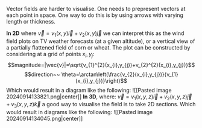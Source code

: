 Vector fields are harder to visualise. One needs to prepresent vectors at each point in space. One way to do this is by using arrows with varying length or thickness.

**In 2D** where $\vec{v}=v_{1}(x,y)\vec{i}+v_{2}(x,y)\vec{j}$ we can interpret this as the wind field plots on TV weather forecasts (at a given altitude), or a vertical view of a partially flattened field of corn or wheat.
The plot can be constructed by considering at a grid of points $x_{i},y_{j}$:
$$magnitude=|\vec{v}|=\sqrt{v_{1}^{2}(x_{i},y_{j})+v_{2}^{2}(x_{i},y_{j})}$$
$$direction~~ \theta=\arctan\left(\frac{v_{2}(x_{i},y_{j})}{v_{1}(x_{i},y_{j})}\right)$$
Which would result in a diagram like the following:
![[Pasted image 20240914133821.png|center]]
**In 3D**, where: $\vec{v}=v_{1}(x,y,z)\vec{i}+v_{2}(x,y,z)\vec{j}+v_{3}(x,y,z)\vec{k}$ a good way to visualise the field is to take 2D sections.
Which would result in diagrams like the following:
![[Pasted image 20240914134045.png|center]]